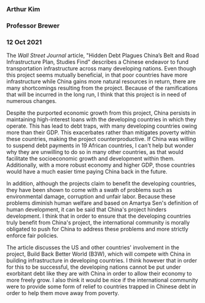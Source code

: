### Arthur Kim
### Professor Brewer
### 12 Oct 2021

The _Wall Street Journal_ article, "Hidden Debt Plagues China’s Belt and Road Infrastructure Plan, Studies Find" describes a Chinese endeavor to fund transportation infrastructure across many developing nations. Even though this project seems mutually beneficial, in that poor countries have more infrastructure while China gains more natural resources in return, there are many shortcomings resulting from the project. Because of the ramifications that will be incurred in the long run, I think that this project is in need of numerous changes.

Despite the purported economic growth from this project, China persists in maintaining high-interest loans with the developing countries in which they operate. This has lead to debt traps, with many developing countries owing more than their GDP. This exacerbates rather than mitigates poverty within these countries, making the project counterproductive. If China was willing to suspend debt payments in 19 African countries, I can't help but wonder why they are unwilling to do so in many other countries, as that would facilitate the socioeconomic growth and development within them. Additionally, with a more robust economy and higher GDP, those countries would have a much easier time paying China back in the future.  

In addition, although the projects claim to benefit the developing countries, they have been shown to come with a swath of problems such as environmental damage, corruption and unfair labor. Because these problems diminish human welfare and based on Amartya Sen's definition of human development, it can be said that China's project hinders development. I think that in order to ensure that the developing countries truly benefit from China's project, the international community is morally obligated to push for China to address these problems and more strictly enforce fair policies.  

The article discusses the US and other countries' involvement in the project,  Build Back Better World (B3W), which will compete with China in building infrastructure in developing countries. I think however that in order for this to be successful, the developing nations cannot be put under exorbitant debt like they are with China in order to allow their economy to more freely grow. I also think it would be nice if the international community were to provide some form of relief to countries trapped in Chinese debt in order to help them move away from poverty.  
